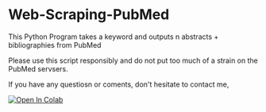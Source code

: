 # Web-Scraping-PubMed
This Python Program takes a keyword and outputs n abstracts + bibliographies from PubMed

Please use this script responsibly and do not put too much of a strain on the PubMed servsers.

If you have any questiosn or coments, don't hesitate to contact me,


[![Open In Colab](https://colab.research.google.com/assets/colab-badge.svg)](https://colab.research.google.com/drive/1VOuvANFR08twLBROqYwO_TV34pazgF0_)
